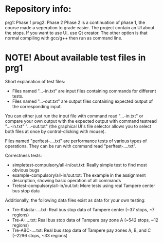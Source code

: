 # Repository info:
prg1: Phase 1
prog2: Phase 2
Phase 2 is a continuation of phase 1, the course made a seperation to grade easier.
The project contain an UI about the stops. If you want to use UI, use Qt creator. The other option is that normal compiling with gcc/g++ then run as command line.
# NOTE! About available test files in prg1

Short explanation of test files:
- Files named "...-in.txt" are input files containing commands for different tests.
- Files named "...-out.txt" are output files containing expected output of the corresponding input.

You can either just run the input file with command read "...-in.txt" or compare your own output with the expected output with command testread "...-in.txt" "...-out.txt" (the graphical UI's file selector allows you to select both files at once by control-clicking with mouse).

Files named "perftest-....txt" are performance tests of various types of operations. They can be run with command read "perftest-....txt".

Correctness tests:
- simpletest-compulsory/all-in/out.txt: Really simple test to find most obvious bugs
- example-compulsory/all-in/out.txt: The example in the assignment description, showing basic operation of all commands
- Tretest-compulsory/all-in/out.txt: More tests using real Tampere center bus stop data

Additionally, the following data files exist as data for your own testing:
- Tre-Ksksta-....txt: Real bus stop data of Tampere center (~37 stops, ~7 regions)
- Tre-A-....txt: Real bus stop data of Tampere pay zone A (~542 stops, ~12 regions)
- Tre-ABC-....txt: Real bus stop data of Tampere pay zones A, B, and C (~2296 stops, ~33 regions)
